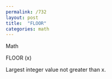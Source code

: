 ```yaml
---
permalink: /732
layout: post
title:  "FLOOR"
categories: math
---
```

Math

FLOOR (x)

Largest integer value not greater than x.

